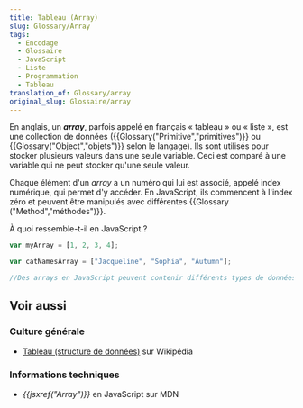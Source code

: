 ```yaml
---
title: Tableau (Array)
slug: Glossary/Array
tags:
  - Encodage
  - Glossaire
  - JavaScript
  - Liste
  - Programmation
  - Tableau
translation_of: Glossary/array
original_slug: Glossaire/array
---
```


En anglais, un **_array_**, parfois appelé en français « tableau » ou « liste », est une collection de données ({{Glossary("Primitive","primitives")}} ou {{Glossary("Object","objets")}} selon le langage). Ils sont utilisés pour stocker plusieurs valeurs dans une seule variable. Ceci est comparé à une variable qui ne peut stocker qu'une seule valeur.

Chaque élément d'un _array_ a un numéro qui lui est associé, appelé index numérique, qui permet d'y accéder. En JavaScript, ils commencent à l'index zéro et peuvent être manipulés avec différentes {{Glossary ("Method","méthodes")}}.

À quoi ressemble-t-il en JavaScript ?

```js
var myArray = [1, 2, 3, 4];

var catNamesArray = ["Jacqueline", "Sophia", "Autumn"];

//Des arrays en JavaScript peuvent contenir différents types de données, comme indiqué ci-dessus.
```

## Voir aussi

### Culture générale

- [Tableau (structure de données)](https://fr.wikipedia.org/wiki/Tableau_(structure_de_donn%C3%A9es)) sur Wikipédia

### Informations techniques

- _{{jsxref("Array")}}_ en JavaScript sur MDN
